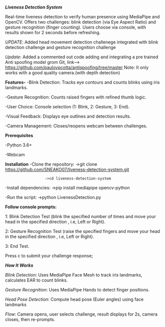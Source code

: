 _**Liveness Detection System**_


Real-time liveness detection to verify human presence using MediaPipe and OpenCV. 
Offers two challenges: blink detection (via Eye Aspect Ratio) and gesture recognition (finger counting).
Users choose via console, with results shown for 2 seconds before refreshing.

_UPDATE_: Added head movement detection challenege integrated with blink detection challenge and gesture recognition challenge       

_Update_: Added a commented out code adding and integrating a pre trained Anti spoofing model grom Git, link--> https://github.com/paulovpcotta/antispoofing/tree/master
        Note: It only works with a good quality camera.(with depth detection)



        
**Features-**
-Blink Detection: Tracks eye contours and counts blinks using iris landmarks.

-Gesture Recognition: Counts raised fingers with refined thumb logic.

-User Choice: Console selection (1: Blink, 2: Gesture, 3: End).

-Visual Feedback: Displays eye outlines and detection results.

-Camera Management: Closes/reopens webcam between challenges.



**Prerequisites**

-Python 3.6+

-Webcam



**Installation**
-Clone the repository: ->git clone https://github.com/SNEAKO07/liveness-detection-system.git

                      ->cd liveness-detection-system

-Install dependencies: ->pip install mediapipe opencv-python

-Run the script: ->python LivenessDetection.py



**Follow console prompts:**

1: Blink Detection Test
    (blink the specified number of times and move your head in the specified direction , i.e, Left or Right).

2: Gesture Recognition Test
    (raise the specified fingers and move your head in the specified direction , i.e, Left or Right).

3: End Test.

Press c to submit your challenge response;



_**How It Works**_

_Blink Detection_: Uses MediaPipe Face Mesh to track iris landmarks, calculates EAR to count blinks.

_Gesture Recognition_: Uses MediaPipe Hands to detect finger positions.

_Head Pose Detection_: Compute head pose (Euler angles) using face landmarks

_Flow_: Camera opens, user selects challenge, result displays for 2s, camera closes, then re-prompts.
